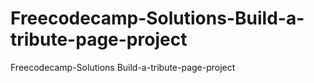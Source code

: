 # Freecodecamp-Solutions-Build-a-tribute-page-project
Freecodecamp-Solutions Build-a-tribute-page-project
